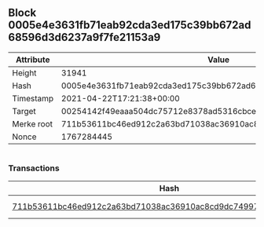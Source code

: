 ## Block 0005e4e3631fb71eab92cda3ed175c39bb672ad68596d3d6237a9f7fe21153a9

Attribute | Value
--- | ---
Height | 31941
Hash | 0005e4e3631fb71eab92cda3ed175c39bb672ad68596d3d6237a9f7fe21153a9
Timestamp | 2021-04-22T17:21:38+00:00
Target | 00254142f49eaaa504dc75712e8378ad5316cbcead634704b3734b6271167cc4
Merke root | 711b53611bc46ed912c2a63bd71038ac36910ac8cd9dc74997b2c07da4ca04c5
Nonce | 1767284445

```

```

### Transactions

Hash | Amount
--- | ---
[711b53611bc46ed912c2a63bd71038ac36910ac8cd9dc74997b2c07da4ca04c5](711b53611bc46ed912c2a63bd71038ac36910ac8cd9dc74997b2c07da4ca04c5.md) | 10.00000000 SKEPTI 
